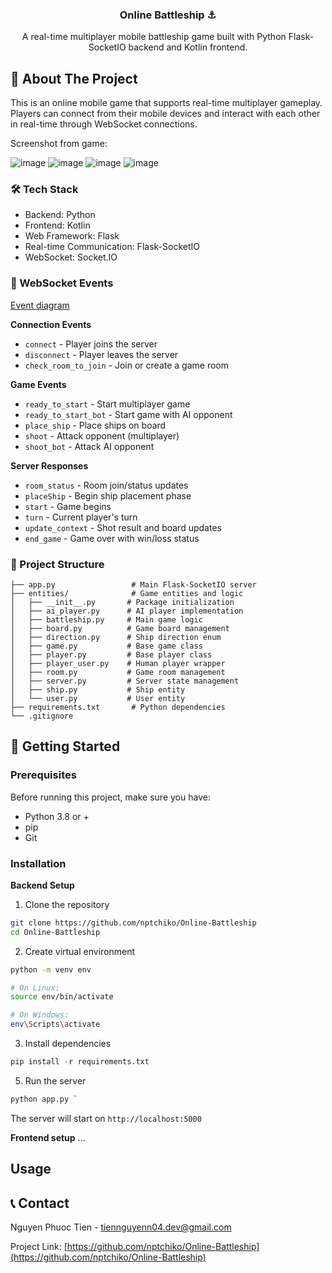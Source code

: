
<div align="center"> 
  <h3 align="center">Online Battleship ⚓</h3>
  <p>
    A real-time multiplayer mobile battleship game built with Python Flask-SocketIO backend and Kotlin frontend.
  </p>
</div>

## 📝 About The Project
This is an online mobile game that supports real-time multiplayer gameplay. Players can connect from their mobile devices and interact with each other in real-time through WebSocket connections.

Screenshot from game:

![image](https://github.com/user-attachments/assets/bd25cd52-ebc1-47f3-a9af-0bbd323850bc)
![image](https://github.com/user-attachments/assets/5cc188c3-db27-421c-a4d9-63912ef1e729)
![image](https://github.com/user-attachments/assets/2660062e-a2f5-445c-9e1c-d89d0d2d2193)
![image](https://github.com/user-attachments/assets/e083cbc1-7a48-42bc-9a2f-e1101ce44281)

### 🛠️ Tech Stack
- Backend: Python
- Frontend: Kotlin
- Web Framework: Flask
- Real-time Communication: Flask-SocketIO
- WebSocket: Socket.IO
  
### 🔌 WebSocket Events

[Event diagram](./event_map.pdf)


**Connection Events**

- `connect` - Player joins the server
- `disconnect` - Player leaves the server
- `check_room_to_join` - Join or create a game room

**Game Events**

- `ready_to_start` - Start multiplayer game
- `ready_to_start_bot` - Start game with AI opponent
- `place_ship` - Place ships on board
- `shoot` - Attack opponent (multiplayer)
- `shoot_bot` - Attack AI opponent

**Server Responses**

- `room_status` - Room join/status updates
- `placeShip` - Begin ship placement phase
- `start` - Game begins
- `turn` - Current player's turn
- `update_context` - Shot result and board updates
- `end_game` - Game over with win/loss status
### 📂 Project Structure
```
├── app.py                 # Main Flask-SocketIO server
├── entities/              # Game entities and logic
│   ├── __init__.py       # Package initialization
│   ├── ai_player.py      # AI player implementation
│   ├── battleship.py     # Main game logic
│   ├── board.py          # Game board management
│   ├── direction.py      # Ship direction enum
│   ├── game.py           # Base game class
│   ├── player.py         # Base player class
│   ├── player_user.py    # Human player wrapper
│   ├── room.py           # Game room management
│   ├── server.py         # Server state management
│   ├── ship.py           # Ship entity
│   └── user.py           # User entity
├── requirements.txt       # Python dependencies
└── .gitignore          
```
## 🚀 Getting Started
### Prerequisites

Before running this project, make sure you have:

- Python 3.8 or +
- pip
- Git

### Installation 
**Backend Setup**
1. Clone the repository
```bash
git clone https://github.com/nptchiko/Online-Battleship
cd Online-Battleship
```
2. Create virtual environment
```bash
python -m venv env

# On Linux:
source env/bin/activate

# On Windows:
env\Scripts\activate
```
3. Install dependencies
```python
pip install -r requirements.txt
```
5. Run the server
```python
python app.py `
```
The server will start on ```http://localhost:5000```

**Frontend setup**
...
<!-- USAGE EXAMPLES -->
## Usage



<!-- CONTACT -->
## 📞 Contact

Nguyen Phuoc Tien - [tiennguyenn04.dev@gmail.com](mailto:tiennguyenn04.dev@gmail.com)

Project Link: [https://github.com/nptchiko/Online-Battleship](https://github.com/nptchiko/Online-Battleship)
